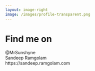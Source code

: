 ```yaml
---
layout: image-right
image: /images/profile-transparent.png
---
```


# Find me on

<div class="flex items-center h-full relative z-10">
  <div class="space-y-8"> 
    <div class="space-y-6 text-lg">
      <div class="flex flex-col gap-8 text-3xl">
        <div class="flex items-center gap-2">
          <carbon:logo-github />
          <span>@MrSunshyne</span>
        </div>
        <div class="flex items-center gap-2">
          <carbon:logo-linkedin />
          <span>Sandeep Ramgolam</span>
        </div>
        <div class="flex items-center gap-2">
          <carbon:blog />
          <span>https://sandeep.ramgolam.com</span>
        </div>
      </div>
    </div>    
  </div>
</div>

<!--
Speaker introduction slide - provides context about who is presenting and builds credibility before diving into the technical content.
-->
